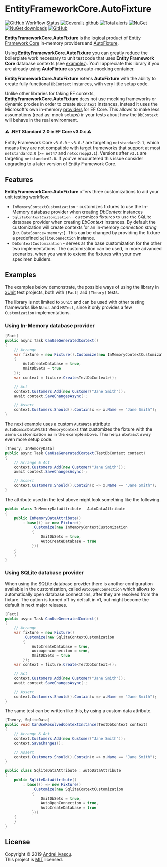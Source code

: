 # EntityFrameworkCore.AutoFixture

![GitHub Workflow Status](https://img.shields.io/github/workflow/status/aivascu/EntityFrameworkCore.AutoFixture/Release%20CD?logo=github&style=flat-square)
[![Coveralls github](https://img.shields.io/coveralls/github/aivascu/EntityFrameworkCore.AutoFixture?logo=coveralls&style=flat-square)](https://coveralls.io/github/aivascu/EntityFrameworkCore.AutoFixture?branch=master)
[![Total alerts](https://img.shields.io/lgtm/alerts/g/aivascu/EntityFrameworkCore.AutoFixture.svg?logo=lgtm&logoWidth=18&style=flat-square)](https://lgtm.com/projects/g/aivascu/EntityFrameworkCore.AutoFixture/alerts/)
[![NuGet](https://img.shields.io/nuget/v/EntityFrameworkCore.AutoFixture?logo=nuget&style=flat-square)](https://www.nuget.org/packages/EntityFrameworkCore.AutoFixture/)
[![NuGet downloads](https://img.shields.io/nuget/dt/EntityFrameworkCore.AutoFixture?logo=nuget&style=flat-square)](https://www.nuget.org/packages/EntityFrameworkCore.AutoFixture/)
[![GitHub](https://img.shields.io/github/license/aivascu/EntityFrameworkCore.AutoFixture?logo=MIT&style=flat-square)](https://licenses.nuget.org/MIT)

**EntityFrameworkCore.AutoFixture** is the logical product of [Entity Framework Core](https://docs.microsoft.com/en-us/ef/core/) in-memory providers and [AutoFixture](https://github.com/AutoFixture/AutoFixture).

Using **EntityFrameworkCore.AutoFixture** you can greatly reduce the boilerplate work necessary to unit test code that uses **Entity Framework Core** database contexts (see [examples](#examples)). You'll appreciate this library if you are already using **AutoFixture** as your auto-mocking container.

**EntityFrameworkCore.AutoFixture** extens **AutoFixture** with the ability to create fully functional `DbContext` instances, with very little setup code.

Unlike other libraries for faking EF contexts, **EntityFrameworkCore.AutoFixture** does not use mocking frameworks or dynamic proxies in order to create `DbContext` instances, instead it uses the Microsoft's own in-memory [providers](https://docs.microsoft.com/en-us/ef/core/miscellaneous/testing/) for EF Core. This allows to make less assumptions (read as: mock setups) in your tests about how the `DbContext` will behave in the real environment.

#### :warning: .NET Standard 2.0 in EF Core v3.0.x :warning:

Entity Framework Core `v3.0.0` - `v3.0.3` are targeting `netstandard2.1`, which means they are not compatible with target frameworks that support at most `netstandard2.0` (`>= net47` and `netcoreapp2.1`).
Versions after `v3.1` are targeting `netstandard2.0`. If you've encountered this issue consider upgrading to a later version of Entity Framework Core.

## Features

**EntityFrameworkCore.AutoFixture** offers three customizations to aid your unit testing workflow:

- `InMemoryContextCustomization` - customizes fixtures to use the In-Memory database provider when creating *DbContext* instances
- `SqliteContextCustomization` - customizes fixtures to use the SQLite database provider when creating *DbContext* instances.
By default the customization will create contexts for an in-memory *connection string* (i.e. `DataSource=:memory:`). This can be changed by providing the fixture a predefined `SqliteConnection` instance.
- `DbContextCustomization` - serves as the base customization for the other two implementations. The customization can be used, in more advanced scenarios, when you want to extend the fixtures with your own specimen builders.

## Examples

The examples below demonstrate, the possible ways of using the library in [xUnit](https://github.com/xunit/xunit) test projects, both with `[Fact]` and `[Theory]` tests.

The library is not limited to `xUnit` and can be used with other testing frameworks like `NUnit` and `MSTest`, since it only provides a few `Customization` implementations.

### Using In-Memory database provider

```csharp
[Fact]
public async Task CanUseGeneratedContext()
{
    // Arrange
    var fixture = new Fixture().Customize(new InMemoryContextCustomization
    {
        AutoCreateDatabase = true,
        OmitDbSets = true
    });
    var context = fixture.Create<TestDbContext>();

    // Act
    context.Customers.Add(new Customer("Jane Smith"));
    await context.SaveChangesAsync();

    // Assert
    context.Customers.Should().Contain(x => x.Name == "Jane Smith");
}
```

The next example uses a custom `AutoData` attribute `AutoDomainDataWithInMemoryContext` that customizes the fixture with the same customization as in the example above. This helps abstract away even more setup code.

```csharp
[Theory, InMemoryData]
public async Task CanUseGeneratedContext(TestDbContext context)
{
    // Arrange & Act
    context.Customers.Add(new Customer("Jane Smith"));
    await context.SaveChangesAsync();

    // Assert
    context.Customers.Should().Contain(x => x.Name == "Jane Smith");
}
```
The attribute used in the test above might look something like the following.

```csharp
public class InMemoryDataAttribute : AutoDataAttribute
{
    public InMemoryDataAttribute()
        : base(() => new Fixture()
            .Customize(new InMemoryContextCustomization
            {
                OmitDbSets = true,
                AutoCreateDatabase = true
            }))
    {
    }
}
```
### Using SQLite database provider

When using the SQLite database provider there is another configuration available in the customization, called `AutoOpenConnection` which allows to automatically open database connections, after they are resolved from the fixture. The option is turned off by default in v1, but might become the default in next major releases.

```csharp
[Fact]
public async Task CanUseGeneratedContext()
{
    // Arrange
    var fixture = new Fixture()
        .Customize(new SqliteContextCustomization
        {
            AutoCreateDatabase = true,
            AutoOpenConnection = true,
            OmitDbSets = true
        });
    var context = fixture.Create<TestDbContext>();

    // Act
    context.Customers.Add(new Customer("Jane Smith"));
    await context.SaveChangesAsync();

    // Assert
    context.Customers.Should().Contain(x => x.Name == "Jane Smith");
}
```

The same test can be written like this, by using a custom data attribute.

```csharp
[Theory, SqliteData]
public void CanUseResolvedContextInstance(TestDbContext context)
{
    // Arrange & Act
    context.Customers.Add(new Customer("Jane Smith"));
    context.SaveChanges();

    // Assert
    context.Customers.Should().Contain(x => x.Name == "Jane Smith");
}
```

```csharp
public class SqliteDataAttribute : AutoDataAttribute
{
    public SqliteDataAttribute()
        : base(() => new Fixture()
            .Customize(new SqliteContextCustomization
            {
                OmitDbSets = true,
                AutoOpenConnection = true,
                AutoCreateDatabase = true
            }))
    {
    }
}
```

## License

Copyright &copy; 2019 [Andrei Ivascu](https://github.com/aivascu).<br/>
This project is [MIT](https://github.com/aivascu/EntityFrameworkCore.AutoFixture/blob/master/LICENSE) licensed.